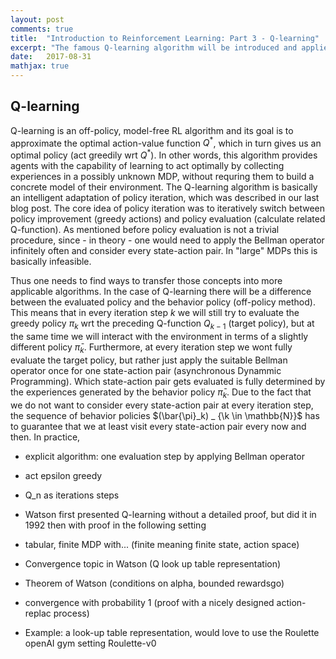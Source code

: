 ```yaml
---
layout: post
comments: true
title:  "Introduction to Reinforcement Learning: Part 3 - Q-learning"
excerpt: "The famous Q-learning algorithm will be introduced and applied to an easy environment of the OpenAI Gym. Besides, Deep Q-Networks will be presented as a powerful application of the Q-learning algorithm."
date:   2017-08-31
mathjax: true
---
```


## Q-learning

Q-learning is an off-policy, model-free RL algorithm and its goal is to approximate the optimal action-value function $Q ^{\ast}$, which in turn gives us an optimal policy (act greedily wrt $Q ^{\ast}$). In other words, this algorithm provides agents with the capability of learning to act optimally by collecting experiences in a possibly unknown MDP, without requring them to build a concrete model of their environment. 
The Q-learning algorithm is basically an intelligent adaptation of policy iteration, which was described in our last blog post. The core idea of policy iteration was to iteratively switch between policy improvement (greedy actions) and policy evaluation (calculate related Q-function). As mentioned before policy evaluation is not a trivial procedure, since - in theory - one would need to apply the Bellman operator infinitely often and consider every state-action pair. In "large" MDPs this is basically infeasible. 

Thus one needs to find ways to transfer those concepts into more applicable algorithms. 
In the case of Q-learning there will be a difference between the evaluated policy and the behavior policy (off-policy method). This means that in every iteration step $k$ we will still try to evaluate the greedy policy $\pi_k$ wrt the preceding Q-function $Q_{k-1}$ (target policy), but at the same time we will interact with the environment in terms of a slightly different policy $\bar{\pi}_k$. Furthermore, at every iteration step we wont fully evaluate the target policy, but rather just apply the suitable Bellman operator once for one state-action pair (asynchronous Dynammic Programming). Which state-action pair gets evaluated is fully determined by the experiences generated by the behavior policy $\bar{\pi}_k$.
Due to the fact that we do not want to consider every state-action pair at every iteration step, the sequence of behavior policies $(\bar{\pi}_k) _ {\k \in \mathbb{N}}$ has to guarantee that we at least visit every state-action pair every now and then. In practice,    



- explicit algorithm: one evaluation step by applying Bellman operator
- act epsilon greedy
- Q_n as iterations steps


- Watson first presented Q-learning without a detailed proof, but did it in 1992 then with proof in the following setting
- tabular, finite MDP with... (finite meaning finite state, action space)
- Convergence topic in Watson (Q look up table representation)
- Theorem of Watson (conditions on alpha, bounded rewardsgo)
- convergence with probability 1 (proof with a nicely designed action-replac process)


- Example: a look-up table representation, would love to use the Roulette openAI gym setting Roulette-v0 